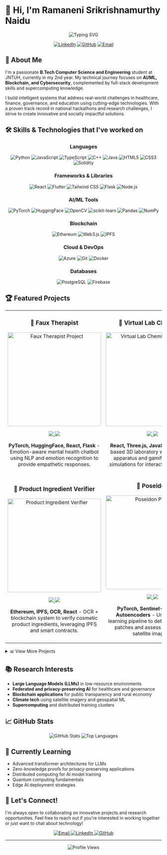 # 👋 Hi, I'm Ramaneni Srikrishnamurthy Naidu

<div align="center">
  <img src="https://readme-typing-svg.herokuapp.com?font=Fira+Code&weight=600&size=24&duration=3000&pause=1000&color=2E97CB&center=true&vCenter=true&random=false&width=500&height=70&lines=Computer+Science+Student;AI%2FML+Enthusiast;Blockchain+Developer;Cybersecurity+Researcher" alt="Typing SVG" />
  
  <br>
  
  [![LinkedIn](https://img.shields.io/badge/LinkedIn-%230077B5.svg?logo=linkedin&logoColor=white)](https://linkedin.com/in/srikrishnamurthy-naidu)
  [![GitHub](https://img.shields.io/badge/GitHub-100000?logo=github&logoColor=white)](https://github.com/srikrishnamurthynaidu)
  [![Email](https://img.shields.io/badge/Email-D14836?logo=gmail&logoColor=white)](mailto:rskmn7734@gmail.com)
</div>

## 🚀 About Me

I'm a passionate **B.Tech Computer Science and Engineering** student at JNTUH, currently in my 2nd year. My technical journey focuses on **AI/ML, Blockchain, and Cybersecurity**, complemented by full-stack development skills and supercomputing knowledge.

I build intelligent systems that address real-world challenges in healthcare, finance, governance, and education using cutting-edge technologies. With a proven track record in national hackathons and research challenges, I strive to create innovative and socially impactful solutions.

<!-- <div align="center">
  <img src="https://github-readme-streak-stats.herokuapp.com/?user=srikrishnamurthynaidu&theme=react&hide_border=false" alt="GitHub Streak Stats" />
</div> -->

## 🛠️ Skills & Technologies that I've worked on

<div align="center">
  
  ### Languages
  ![Python](https://img.shields.io/badge/Python-3776AB?style=for-the-badge&logo=python&logoColor=white)
  ![JavaScript](https://img.shields.io/badge/JavaScript-F7DF1E?style=for-the-badge&logo=javascript&logoColor=black)
  ![TypeScript](https://img.shields.io/badge/TypeScript-007ACC?style=for-the-badge&logo=typescript&logoColor=white)
  ![C++](https://img.shields.io/badge/C++-00599C?style=for-the-badge&logo=c%2B%2B&logoColor=white)
  ![Java](https://img.shields.io/badge/Java-ED8B00?style=for-the-badge&logo=java&logoColor=white)
  ![HTML5](https://img.shields.io/badge/HTML5-E34F26?style=for-the-badge&logo=html5&logoColor=white)
  ![CSS3](https://img.shields.io/badge/CSS3-1572B6?style=for-the-badge&logo=css3&logoColor=white)
  ![Solidity](https://img.shields.io/badge/Solidity-363636?style=for-the-badge&logo=solidity&logoColor=white)
  
  ### Frameworks & Libraries
  ![React](https://img.shields.io/badge/React-20232A?style=for-the-badge&logo=react&logoColor=61DAFB)
  ![Flutter](https://img.shields.io/badge/Flutter-02569B?style=for-the-badge&logo=flutter&logoColor=white)
  ![Tailwind CSS](https://img.shields.io/badge/Tailwind_CSS-38B2AC?style=for-the-badge&logo=tailwind-css&logoColor=white)
  ![Flask](https://img.shields.io/badge/Flask-000000?style=for-the-badge&logo=flask&logoColor=white)
  ![Node.js](https://img.shields.io/badge/Node.js-43853D?style=for-the-badge&logo=node.js&logoColor=white)
  
  ### AI/ML Tools
  ![PyTorch](https://img.shields.io/badge/PyTorch-EE4C2C?style=for-the-badge&logo=pytorch&logoColor=white)
  ![HuggingFace](https://img.shields.io/badge/HuggingFace-FFD21E?style=for-the-badge&logo=huggingface&logoColor=black)
  ![OpenCV](https://img.shields.io/badge/OpenCV-5C3EE8?style=for-the-badge&logo=opencv&logoColor=white)
  ![scikit-learn](https://img.shields.io/badge/scikit--learn-F7931E?style=for-the-badge&logo=scikit-learn&logoColor=white)
  ![Pandas](https://img.shields.io/badge/Pandas-150458?style=for-the-badge&logo=pandas&logoColor=white)
  ![NumPy](https://img.shields.io/badge/NumPy-013243?style=for-the-badge&logo=numpy&logoColor=white)
  
  ### Blockchain
  ![Ethereum](https://img.shields.io/badge/Ethereum-3C3C3D?style=for-the-badge&logo=ethereum&logoColor=white)
  ![Web3.js](https://img.shields.io/badge/Web3.js-F16822?style=for-the-badge&logo=web3.js&logoColor=white)
  ![IPFS](https://img.shields.io/badge/IPFS-65C2CB?style=for-the-badge&logo=ipfs&logoColor=white)
  
  ### Cloud & DevOps
  ![Azure](https://img.shields.io/badge/Azure-0078D4?style=for-the-badge&logo=microsoftazure&logoColor=white)
  ![Git](https://img.shields.io/badge/Git-F05032?style=for-the-badge&logo=git&logoColor=white)
  ![Docker](https://img.shields.io/badge/Docker-2496ED?style=for-the-badge&logo=docker&logoColor=white)
  
  ### Databases
  ![PostgreSQL](https://img.shields.io/badge/PostgreSQL-316192?style=for-the-badge&logo=postgresql&logoColor=white)
  ![Firebase](https://img.shields.io/badge/Firebase-FFCA28?style=for-the-badge&logo=firebase&logoColor=black)
</div>

## 🏆 Featured Projects

<div align="center">
  <table>
    <tr>
      <td width="50%">
        <h3 align="center">🤖 Faux Therapist</h3>
        <div align="center">
          <a href="https://github.com/yourusername/faux-therapist" target="_blank">
            <img src="https://via.placeholder.com/300x180?text=Faux+Therapist" width="300" alt="Faux Therapist Project"/>
          </a>
          <p>
            <a href="https://github.com/RSKMN/Project_expo" target="_blank">
              <img src="https://img.shields.io/badge/Code-3d85c6?style=for-the-badge&logo=github&logoColor=white"/>
            </a>
            <a href="https://github.com/RSKMN/Project_expo" target="_blank">
              <img src="https://img.shields.io/badge/Demo-6aa84f?style=for-the-badge&logo=riseup&logoColor=white"/>
            </a>
          </p>
          <p><strong>PyTorch, HuggingFace, React, Flask</strong> - Emotion-aware mental health chatbot using NLP and emotion recognition to provide empathetic responses.</p>
        </div>
      </td>
      <td width="50%">
        <h3 align="center">🧪 Virtual Lab Chemistry</h3>
        <div align="center">
          <a href="https://github.com/RSKMN/vlab-chem" target="_blank">
            <img src="https://via.placeholder.com/300x180?text=Virtual+Lab+Chemistry" width="300" alt="Virtual Lab Chemistry Project"/>
          </a>
          <p>
            <a href="https://github.com/RSKMN/vlab-chem" target="_blank">
              <img src="https://img.shields.io/badge/Code-3d85c6?style=for-the-badge&logo=github&logoColor=white"/>
            </a>
            <a href="https://github.com/RSKMN/vlab-chem" target="_blank">
              <img src="https://img.shields.io/badge/Demo-6aa84f?style=for-the-badge&logo=riseup&logoColor=white"/>
            </a>
          </p>
          <p><strong>React, Three.js, JavaScript</strong> - Web-based 3D laboratory with draggable apparatus and gamified chemical simulations for interactive education.</p>
        </div>
      </td>
    </tr>
    <tr>
      <td width="50%">
        <h3 align="center">🔗 Product Ingredient Verifier</h3>
        <div align="center">
          <a href="https://github.com/RSKMN/SafeLabel" target="_blank">
            <img src="https://via.placeholder.com/300x180?text=Product+Ingredient+Verifier" width="300" alt="Product Ingredient Verifier"/>
          </a>
          <p>
            <a href="https://github.com/RSKMN/SafeLabel" target="_blank">
              <img src="https://img.shields.io/badge/Code-3d85c6?style=for-the-badge&logo=github&logoColor=white"/>
            </a>
            <a href="https://github.com/RSKMN/SafeLabel" target="_blank">
              <img src="https://img.shields.io/badge/Demo-6aa84f?style=for-the-badge&logo=riseup&logoColor=white"/>
            </a>
          </p>
          <p><strong>Ethereum, IPFS, OCR, React</strong> - OCR + blockchain system to verify cosmetic product ingredients, leveraging IPFS and smart contracts.</p>
        </div>
      </td>
      <td width="50%">
        <h3 align="center">📡 Poseidon</h3>
        <div align="center">
          <a href="https://github.com/RSKMN/elementa/tree/main/poseidon" target="_blank">
            <img src="https://via.placeholder.com/300x180?text=Poseidon" width="300" alt="Poseidon Project"/>
          </a>
          <p>
            <a href="https://github.com/RSKMN/elementa/tree/main/poseidon" target="_blank">
              <img src="https://img.shields.io/badge/Code-3d85c6?style=for-the-badge&logo=github&logoColor=white"/>
            </a>
            <a href="https://github.com/RSKMN/elementa/tree/main/poseidon" target="_blank">
              <img src="https://img.shields.io/badge/Demo-6aa84f?style=for-the-badge&logo=riseup&logoColor=white"/>
            </a>
          </p>
          <p><strong>PyTorch, Sentinel-2, ResNet, Autoencoders</strong> - Unsupervised learning pipeline to detect water-only patches and assess quality from satellite imagery.</p>
        </div>
      </td>
    </tr>
  </table>
</div>

<details>
  <summary>📊 View More Projects</summary>
  
  ### 🌾 DeepWeather
  Time-series deep learning models to forecast extreme weather events affecting agriculture, visualized with real-time maps.

  ### 🛡️ STAKELOCK
  A decentralized content verification platform to counter misinformation using timestamped, immutable blockchain proofs.

  ### 🧾 Automated Financial Auditor
  AI-based system for fraud detection in financial statements using NLP and statistical anomaly detection.

  ### ⚖️ Bail Reckoner
  Legal process simplifier that recommends bail decisions based on case features using classification models trained on court data.

  ### 🌱 Elementa (GDSC Challenge)
  Uses Google Maps API, Firebase, and AI to analyze green coverage, pollution trends, and recommend urban sustainability actions.

  ### 🏥 AI-Powered Rural Financial Advisor
  Conversational AI for rural communities offering micro-loan advice, health coverage suggestions, and fraud detection via SMS.

  ### 🧠 Jixxy Chatbot
  Custom-built JavaScript UI chatbot using speech-to-text, Markdown rendering, and Groq-powered Flask API backend.

  ### 🛣️ Smart Traffic Management System
  AI-powered dynamic routing and congestion prediction based on live feeds and IoT sensor data.
</details>

## 📚 Research Interests

- **Large Language Models (LLMs)** in low-resource environments
- **Federated and privacy-preserving AI** for healthcare and governance
- **Blockchain applications** for public transparency and rural economy
- **Climate tech** using satellite imagery and geospatial ML
- **Supercomputing** and distributed training clusters

## 📈 GitHub Stats

<div align="center">
  <img src="https://github-readme-stats.vercel.app/api?username=RSKMN&theme=react&hide_border=false&include_all_commits=false&count_private=true" alt="GitHub Stats" />
  <img src="https://github-readme-stats.vercel.app/api/top-langs/?username=RSKMN&theme=react&hide_border=false&include_all_commits=false&count_private=true&layout=compact" alt="Top Languages" />
</div>

## 🌱 Currently Learning

- Advanced transformer architectures for LLMs
- Zero-knowledge proofs for privacy-preserving applications
- Distributed computing for AI model training
- Quantum computing fundamentals
- Edge AI deployment strategies

## 🤝 Let's Connect!

I'm always open to collaborating on innovative projects and research opportunities. Feel free to reach out if you're interested in working together or just want to chat about technology!

<div align="center">
  <a href="mailto:rskmn7734@gmail.com">
    <img src="https://img.shields.io/badge/Email_Me-D14836?style=for-the-badge&logo=gmail&logoColor=white" alt="Email"/>
  </a>
  <a href="https://linkedin.com/in/srikrishnamurthy-naidu">
    <img src="https://img.shields.io/badge/Connect_on_LinkedIn-0077B5?style=for-the-badge&logo=linkedin&logoColor=white" alt="LinkedIn"/>
  </a>
  <a href="https://github.com/RSKMN">
    <img src="https://img.shields.io/badge/Follow_on_GitHub-100000?style=for-the-badge&logo=github&logoColor=white" alt="GitHub"/>
  </a>
</div>

---

<div align="center">
  <img src="https://komarev.com/ghpvc/?username=RSKMN&label=Profile%20Views&color=0e75b6&style=flat" alt="Profile Views" />
</div>

